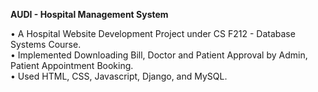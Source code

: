 **AUDI - Hospital Management System**

• A Hospital Website Development Project under CS F212 - Database Systems Course. <br>
• Implemented Downloading Bill, Doctor and Patient Approval by Admin, Patient Appointment Booking. <br>
• Used HTML, CSS, Javascript, Django, and MySQL.

